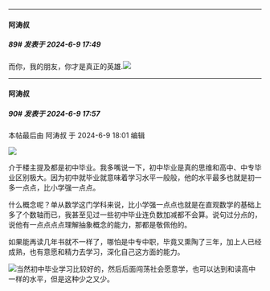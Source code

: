 ﻿
*****

####  阿涛叔  
##### 89#       发表于 2024-6-9 17:49

而你，我的朋友，你才是真正的英雄.<img src="https://static.saraba1st.com/image/smiley/face2017/072.png" referrerpolicy="no-referrer">


*****

####  阿涛叔  
##### 90#       发表于 2024-6-9 17:57

 本帖最后由 阿涛叔 于 2024-6-9 18:01 编辑 

<img src="https://static.saraba1st.com/image/smiley/face2017/034.png" referrerpolicy="no-referrer">

介于楼主提及都是初中毕业。我多嘴说一下，初中毕业是真的思维和高中、中专毕业区别极大。因为初中就毕业就意味着学习水平一般般，他的水平最多也就是初一多一点点，比小学强一点点。

什么概念呢？单从数学这门学科来说，比小学强一点点也就是在直观数学的基础上多了个数轴而已，我甚至见过一些初中毕业连负数加减都不会算。说句过分点的，说他有一点点点点理解抽象概念的能力，那都是敬佩他的。

如果能再读几年书就不一样了，哪怕是中专中职，毕竟又熏陶了三年，加上人已经成熟，也有意愿和精力去学习，深化自己这方面的能力。

<img src="https://static.saraba1st.com/image/smiley/face2017/009.gif" referrerpolicy="no-referrer">当然初中毕业学习比较好的，然后后面闯荡社会愿意学，也可以达到和读高中一样的水平，但是这种少之又少。

